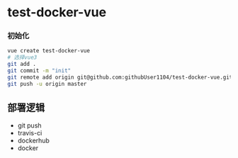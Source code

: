# test-docker-vue

### 初始化
```sh
vue create test-docker-vue
# 选择vue3
git add .
git commit -m "init"
git remote add origin git@github.com:githubUser1104/test-docker-vue.git
git push -u origin master
```

## 部署逻辑
- git push
- travis-ci
- dockerhub
- docker